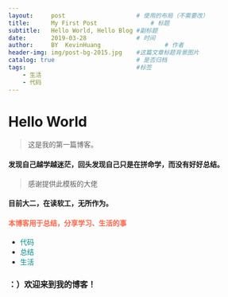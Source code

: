 ```yaml
---
layout:     post   				    # 使用的布局（不需要改）
title:      My First Post 				# 标题 
subtitle:   Hello World, Hello Blog #副标题
date:       2019-03-28 				# 时间
author:     BY 	KevinHuang					# 作者
header-img: img/post-bg-2015.jpg 	#这篇文章标题背景图片
catalog: true 						# 是否归档
tags:								#标签
    - 生活
    - 代码
---
```


# Hello World
>这是我的第一篇博客。

#### 发现自己越学越迷茫，回头发现自己只是在拼命学，而没有好好总结。

>感谢提供此模板的大佬

#### 目前大二，在读软工，无所作为。

#### <font color=#FF6347> 本博客用于总结，分享学习、生活的事 </font>

* <font color=DarkCyan>代码</font>
* <font color=DarkCyan>总结</font>
* <font color=DarkCyan>生活</font>

### <font size=3>：）欢迎来到我的博客！